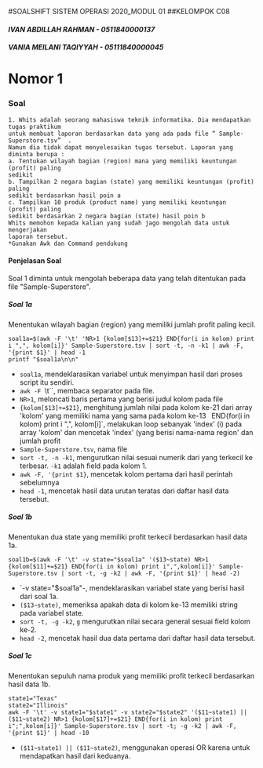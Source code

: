 #SOALSHIFT SISTEM OPERASI 2020_MODUL 01
##KELOMPOK C08

#### ***IVAN ABDILLAH RAHMAN - 0511840000137***
#### ***VANIA MEILANI TAQIYYAH - 05111840000045***

# **Nomor 1**
### Soal
```
1. Whits adalah seorang mahasiswa teknik informatika. Dia mendapatkan tugas praktikum
untuk membuat laporan berdasarkan data yang ada pada file “​ Sample-Superstore.tsv” ​ .
Namun dia tidak dapat menyelesaikan tugas tersebut. Laporan yang diminta berupa :
a. Tentukan wilayah bagian (region) mana yang memiliki keuntungan (profit) paling
sedikit
b. Tampilkan 2 negara bagian (state) yang memiliki keuntungan (profit) paling
sedikit berdasarkan hasil poin a
c. Tampilkan 10 produk (product name) yang memiliki keuntungan (profit) paling
sedikit berdasarkan 2 negara bagian (state) hasil poin b
Whits memohon kepada kalian yang sudah jago mengolah data untuk mengerjakan
laporan tersebut.
*Gunakan Awk dan Command pendukung
```
#### Penjelasan Soal
Soal 1 diminta untuk mengolah beberapa data yang telah ditentukan pada file "Sample-Superstore". 
##### Soal 1a
Menentukan wilayah bagian (region) yang memiliki jumlah profit paling kecil.
```
soal1a=$(awk -F '\t' 'NR>1 {kolom[$13]+=$21} END{for(i in kolom) print i ",", kolom[i]}' Sample-Superstore.tsv | sort -t, -n -k1 | awk -F, '{print $1}' | head -1
printf "$soal1a\n\n"
```
- `soal1a`, mendeklarasikan variabel untuk menyimpan hasil dari proses script itu sendiri.
- `awk -F `\t``, membaca separator pada file.
- `NR>1`, meloncati baris pertama yang berisi judul kolom pada file
- `{kolom[$13]+=$21}`, menghitung jumlah nilai pada kolom ke-21 dari array 'kolom' yang memiliki nama yang sama pada kolom ke-13
` `END{for(i in kolom) print i ",", kolom[i]`, melakukan loop sebanyak 'index' (i) pada array 'kolom' dan mencetak 'index' (yang berisi nama-nama region' dan jumlah profit 
- `Sample-Superstore.tsv`, nama file 
- `sort -t, -n -k1`, mengurutkan nilai sesuai numerik dari yang terkecil ke terbesar. `-k1` adalah field pada kolom 1.
- `awk -F, '{print $1}`, mencetak kolom pertama dari hasil perintah sebelumnya
- `head -1`, mencetak hasil data urutan teratas dari daftar hasil data tersebut.

##### Soal 1b 
Menentukan dua state yang memiliki profit terkecil berdasarkan hasil data 1a.
``` 
soal1b=$(awk -F '\t' -v state="$soal1a" '($13~state) NR>1 {kolom[$11]+=$21} END{for(i in kolom) print i",",kolom[i]}' Sample-Superstore.tsv | sort -t, -g -k2 | awk -F, '{print $1}' | head -2)
```
- `-v state="$soal1a"-, mendeklarasikan variabel state yang berisi hasil dari soal 1a.
- `($13~state)`, memeriksa apakah data di kolom ke-13 memiliki string pada variabel state.
- `sort -t, -g -k2`, `g` mengurutkan nilai secara general sesuai field kolom ke-2.
- `head -2`, mencetak hasil dua data pertama dari daftar hasil data tersebut.

##### Soal 1c
Menentukan sepuluh nama produk yang memiliki profit terkecil berdasarkan hasil data 1b.
```
state1="Texas"
state2="Illinois"
awk -F '\t' -v state1="$state1" -v state2="$state2" '($11~state1) || ($11~state2) NR>1 {kolom[$17]+=$21} END{for(i in kolom) print i";",kolom[i]}' Sample-Superstore.tsv | sort -t; -g -k2 | awk -F, '{print $1}' | head -10
```
- `($11~state1) || ($11~state2)`, menggunakan operasi OR karena untuk mendapatkan hasil dari keduanya.







